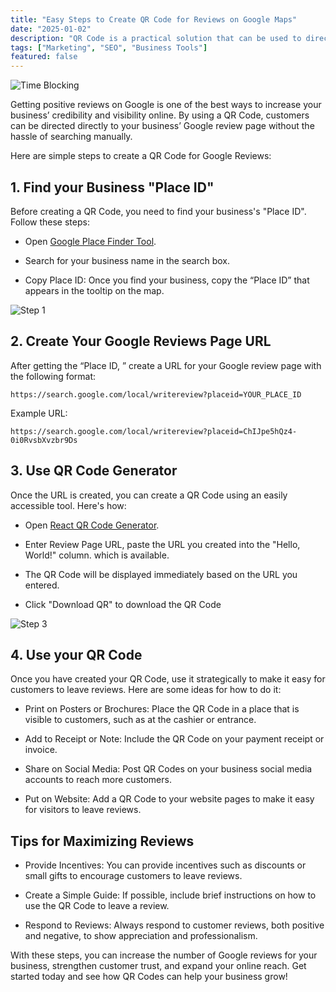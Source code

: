```yaml
---
title: "Easy Steps to Create QR Code for Reviews on Google Maps"
date: "2025-01-02"
description: "QR Code is a practical solution that can be used to directly direct users to your business's Google Maps review page. In this post, I will show you how to easily and quickly create a QR Code that you can use to increase the number of reviews on Google Maps."
tags: ["Marketing", "SEO", "Business Tools"]
featured: false
---
```


<img src="/images/blog/easy-steps-to-create-qr-code-for-reviews-on-google-maps.jpg" alt="Time Blocking" />

Getting positive reviews on Google is one of the best ways to increase your business’ credibility and visibility online. By using a QR Code, customers can be directed directly to your business’ Google review page without the hassle of searching manually.

Here are simple steps to create a QR Code for Google Reviews:

## 1. Find your Business "Place ID"

Before creating a QR Code, you need to find your business's "Place ID". Follow these steps:

- Open [Google Place Finder Tool](https://developers.google.com/maps/documentation/places/web-service/place-id#find-id).

- Search for your business name in the search box.

- Copy Place ID: Once you find your business, copy the “Place ID” that appears in the tooltip on the map.

<img src="/images/blog/easy-steps-to-create-qr-code-for-reviews-on-google-maps/step-1.jpg" alt="Step 1" />

## 2. Create Your Google Reviews Page URL

After getting the “Place ID, ” create a URL for your Google review page with the following format:

```text
https://search.google.com/local/writereview?placeid=YOUR_PLACE_ID
```

Example URL:

```text
https://search.google.com/local/writereview?placeid=ChIJpe5hQz4-0i0RvsbXvzbr9Ds
```

## 3. Use QR Code Generator

Once the URL is created, you can create a QR Code using an easily accessible tool. Here's how:

- Open [React QR Code Generator](https://rosskhanas.github.io/react-qr-code/).

- Enter Review Page URL, paste the URL you created into the "Hello, World!" column. which is available.

- The QR Code will be displayed immediately based on the URL you entered.

- Click "Download QR" to download the QR Code

<img src="/images/blog/easy-steps-to-create-qr-code-for-reviews-on-google-maps/step-3.jpg" alt="Step 3" />

## 4. Use your QR Code

Once you have created your QR Code, use it strategically to make it easy for customers to leave reviews. Here are some ideas for how to do it:

- Print on Posters or Brochures: Place the QR Code in a place that is visible to customers, such as at the cashier or entrance.

- Add to Receipt or Note: Include the QR Code on your payment receipt or invoice.

- Share on Social Media: Post QR Codes on your business social media accounts to reach more customers.

- Put on Website: Add a QR Code to your website pages to make it easy for visitors to leave reviews.

## Tips for Maximizing Reviews

- Provide Incentives: You can provide incentives such as discounts or small gifts to encourage customers to leave reviews.

- Create a Simple Guide: If possible, include brief instructions on how to use the QR Code to leave a review.

- Respond to Reviews: Always respond to customer reviews, both positive and negative, to show appreciation and professionalism.

With these steps, you can increase the number of Google reviews for your business, strengthen customer trust, and expand your online reach. Get started today and see how QR Codes can help your business grow!
